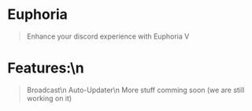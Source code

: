 # Euphoria
> Enhance your discord experience with Euphoria V

# Features:\n
> Broadcast\n
> Auto-Updater\n
> More stuff comming soon (we are still working on it)
